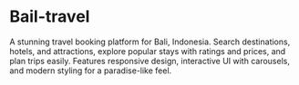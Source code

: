 # Bail-travel
A stunning travel booking platform for Bali, Indonesia. Search destinations, hotels, and attractions, explore popular stays with ratings and prices, and plan trips easily. Features responsive design, interactive UI with carousels, and modern styling for a paradise-like feel.
